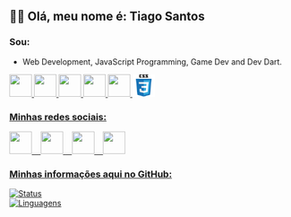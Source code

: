 ## :man_technologist:  Olá, meu nome é: Tiago Santos
### Sou:
 - Web Development, JavaScript Programming, Game Dev and Dev Dart.
 
<a href="https://html.dev" target="blank"> <img src="https://www.vectorlogo.zone/logos/w3_html5/w3_html5-icon.svg" width="40" height="40"/>
<a href="https://javaScript.dev" target="blank"> <img src="https://upload.vectorlogo.zone/logos/javascript/images/239ec8a4-163e-4792-83b6-3f6d96911757.svg" width="40" height="40"/>
<a href="https://phyton.dev" target="blank"> <img src="https://www.vectorlogo.zone/logos/python/python-icon.svg" width="40" height="40"/>
<a href="https://dart.dev" target="blank"> <img src="https://www.vectorlogo.zone/logos/dartlang/dartlang-icon.svg" width="40" height="40"/>
<a href="https://flutter.dev" target="blank"> <img src="https://www.vectorlogo.zone/logos/flutterio/flutterio-icon.svg"  width="40" height="40"/>
<a href="https://www.w3schools.com/css/" target="_blank"> <img src="https://raw.githubusercontent.com/devicons/devicon/master/icons/css3/css3-original-wordmark.svg"  width="40" height="40"/>

### Minhas redes sociais:

<a href = "https://www.linkedin.com/in/tiago-santos-433083229/" target="_blank"><img src="https://www.vectorlogo.zone/logos/linkedin/linkedin-icon.svg"  width="40" height="40"/>&nbsp; &nbsp;
<a href = "https://github.com/TiagoPS2/" target="_blank"><img src="https://www.vectorlogo.zone/logos/github/github-tile.svg"  width="40" height="40"/>&nbsp; &nbsp;
<a href = "https://www.facebook.com/profile.php?id=100010771480455" target="_blank"> <img src="https://www.vectorlogo.zone/logos/facebook/facebook-official.svg"  width="40" height="40"/>&nbsp; &nbsp;
<a href = "https://www.instagram.com/tiagops.sw/" target="_blank"><img src="https://www.vectorlogo.zone/logos/instagram/instagram-icon.svg"  width="40" height="40"/> 
 
### Minhas informações aqui no GitHub:

![Status](https://github-readme-stats.vercel.app/api?username=TiagoPS2)</br>[![Linguagens](https://github-readme-stats.vercel.app/api/top-langs/?username=TiagoPS2&amp;layout=compact)](https://github.com/TiagoPS2)
